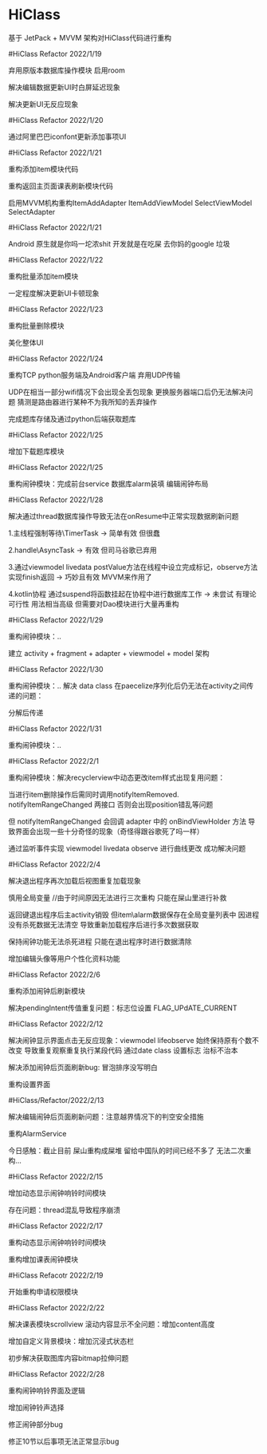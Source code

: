 # HiClass

 基于 JetPack + MVVM 架构对HiClass代码进行重构
 
 #HiClass Refactor 2022/1/19
 
 弃用原版本数据库操作模块 启用room
  
 解决编辑数据更新UI时白屏延迟现象
 
 解决更新UI无反应现象
 
 #HiClass Refactor 2022/1/20
 
 通过阿里巴巴iconfont更新添加事项UI
 
 #HiClass Refactor 2022/1/21
 
 重构添加item模块代码
 
 重构返回主页面课表刷新模块代码
 
 启用MVVM机构重构ItemAddAdapter ItemAddViewModel SelectViewModel SelectAdapter
 
 #HiClass Refactor 2022/1/21
 
 Android 原生就是你吗一坨浓shit 开发就是在吃屎 去你妈的google 垃圾
 
 #HiClass Refactor 2022/1/22
 
 重构批量添加item模块
 
 一定程度解决更新UI卡顿现象
 
 #HiClass Refactor 2022/1/23
 
 重构批量删除模块
 
 美化整体UI
 
 #HiClass Refactor 2022/1/24
 
 重构TCP python服务端及Android客户端 弃用UDP传输
 
 UDP在相当一部分wifi情况下会出现全丢包现象 更换服务器端口后仍无法解决问题 猜测是路由器进行某种不为我所知的丢弃操作
 
 完成题库存储及通过python后端获取题库
 
 #HiClass Refactor 2022/1/25
 
 增加下载题库模块
 
 #HiClass Refactor 2022/1/25
 
 重构闹钟模块：完成前台service 数据库alarm装填 编辑闹钟布局
 
 #HiClass Refactor 2022/1/28
 
 解决通过thread数据库操作导致无法在onResume中正常实现数据刷新问题
 
 1.主线程强制等待\TimerTask -> 简单有效 但很蠢
 
 2.handle\AsyncTask -> 有效 但司马谷歌已弃用
 
 3.通过viewmodel livedata postValue方法在线程中设立完成标记，observe方法实现finish返回 -> 巧妙且有效 MVVM来作用了
 
 4.kotlin协程 通过suspend将函数挂起在协程中进行数据库工作 -> 未尝试 有理论可行性 用法相当高级 但需要对Dao模块进行大量再重构
 
 #HiClass Refactor 2022/1/29
 
 重构闹钟模块：..
 
 建立 activity + fragment + adapter + viewmodel + model 架构
 
 #HiClass Refactor 2022/1/30
 
 重构闹钟模块：.. 解决 data class 在paecelize序列化后仍无法在activity之间传递的问题：
 
 分解后传递
 
 #HiClass Refactor 2022/1/31
 
 重构闹钟模块：..
 
 #HiClass Refactor 2022/2/1
 
 重构闹钟模块：解决recyclerview中动态更改item样式出现复用问题：
 
 当进行item删除操作后需同时调用notifyItemRemoved. notifyItemRangeChanged 两接口 否则会出现position错乱等问题
 
 但 notifyItemRangeChanged 会回调 adapter 中的 onBindViewHolder 方法 导致界面会出现一些十分奇怪的现象（奇怪得跟谷歌死了吗一样）
 
 通过监听事件实现 viewmodel livedata observe 进行曲线更改 成功解决问题
 
 #HiClass Refactor 2022/2/4
 
 解决退出程序再次加载后视图重复加载现象
 
 慎用全局变量 //由于时间原因无法进行三次重构 只能在屎山里进行补救
 
 返回键退出程序后主activity销毁 但item\alarm数据保存在全局变量列表中 因进程没有杀死数据无法清空 导致重新加载程序后进行多次数据获取
 
 保持闹钟功能无法杀死进程 只能在退出程序时进行数据清除
 
 增加编辑头像等用户个性化资料功能
 
 #HiClass Refactor 2022/2/6
 
 重构添加闹钟后刷新模块
 
 解决pendingIntent传值重复问题：标志位设置 FLAG_UPdATE_CURRENT
 
 #HiClass Refactor 2022/2/12
 
 解决闹钟显示界面点击无反应现象：viewmodel lifeobserve 始终保持原有个数不改变 导致重复观察重复执行某段代码 通过date class 设置标志 治标不治本
 
 解决添加闹钟后页面刷新bug: 冒泡排序没写明白
 
 重构设置界面
 
 #HiClass/Refactor/2022/2/13
 
 解决编辑闹钟后页面刷新问题：注意越界情况下的判空安全措施
 
 重构AlarmService
 
 今日感触：截止目前 屎山重构成屎堆 留给中国队的时间已经不多了 无法二次重构...
 
 #HiClass Refactor 2022/2/15
 
 增加动态显示闹钟响铃时间模块
 
 存在问题：thread混乱导致程序崩溃
 
 #HiClass Refactor 2022/2/17
 
 重构动态显示闹钟响铃时间模块
 
 重构增加课表闹钟模块
 
 #HiClass Refacotr 2022/2/19
 
 开始重构申请权限模块
 
 #HiClass Refactor 2022/2/22
 
 解决课表模块scrollview 滚动内容显示不全问题：增加content高度
 
 增加自定义背景模块：增加沉浸式状态栏
 
 初步解决获取图库内容bitmap拉伸问题
 
 #HiClass Refactor 2022/2/28
 
 重构闹钟响铃界面及逻辑
 
 增加闹钟铃声选择
 
 修正闹钟部分bug
 
 修正10节以后事项无法正常显示bug
 
 
